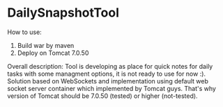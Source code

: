 DailySnapshotTool
=================

How to use:

1. Build war by maven
2. Deploy on Tomcat 7.0.50

Overall description:
Tool is developing as place for quick notes for daily tasks with some managment options, it is not ready to use for now :).
Solution based on WebSockets and implementation using default web socket server container which implemented by Tomcat
guys. That's why version of Tomcat should be 7.0.50 (tested) or higher (not-tested).
